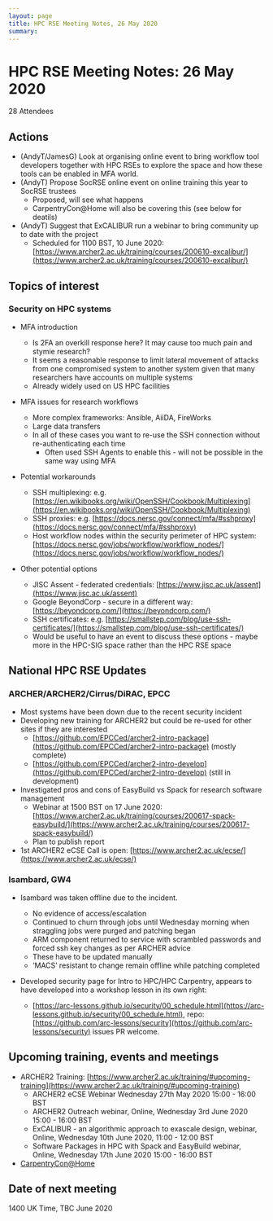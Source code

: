 ```yaml
---
layout: page
title: HPC RSE Meeting Notes, 26 May 2020
summary:
---
```


# HPC RSE Meeting Notes: 26 May 2020

28 Attendees

## Actions

  - (AndyT/JamesG) Look at organising online event to bring workflow tool developers together with
    HPC RSEs to explore the space and how these tools can be enabled in MFA world.
  - (AndyT) Propose SocRSE online event on online training this year to SocRSE trustees
    - Proposed, will see what happens
    - CarpentryCon@Home will also be covering this (see below for deatils)
  - (AndyT) Suggest that ExCALIBUR run a webinar to bring community up to date with the project
    - Scheduled for 1100 BST, 10 June 2020: [https://www.archer2.ac.uk/training/courses/200610-excalibur/](https://www.archer2.ac.uk/training/courses/200610-excalibur/)

## Topics of interest

### Security on HPC systems

  - MFA introduction
    + Is 2FA an overkill response here? It may cause too much pain and stymie research?
    + It seems a reasonable response to limit lateral movement of attacks from one compromised system to another system given that many researchers have accounts on multiple systems
    + Already widely used on US HPC facilities
  - MFA issues for research workflows
    + More complex frameworks: Ansible, AiiDA, FireWorks
    + Large data transfers
    + In all of these cases you want to re-use the SSH connection without re-authenticating each time
      * Often used SSH Agents to enable this - will not be possible in the same way using MFA
  - Potential workarounds
    + SSH multiplexing: e.g. [https://en.wikibooks.org/wiki/OpenSSH/Cookbook/Multiplexing](https://en.wikibooks.org/wiki/OpenSSH/Cookbook/Multiplexing)
    + SSH proxies: e.g. [https://docs.nersc.gov/connect/mfa/#sshproxy](https://docs.nersc.gov/connect/mfa/#sshproxy)
    + Host workflow nodes within the security perimeter of HPC system: [https://docs.nersc.gov/jobs/workflow/workflow_nodes/](https://docs.nersc.gov/jobs/workflow/workflow_nodes/)

  - Other potential options
    - JISC Assent - federated credentials: [https://www.jisc.ac.uk/assent](https://www.jisc.ac.uk/assent)
    - Google BeyondCorp - secure in a different way: [https://beyondcorp.com/](https://beyondcorp.com/)
    - SSH certificates: e.g. [https://smallstep.com/blog/use-ssh-certificates/](https://smallstep.com/blog/use-ssh-certificates/)
    - Would be useful to have an event to discuss these options - maybe more in the HPC-SIG space rather than the HPC RSE space

## National HPC RSE Updates

### ARCHER/ARCHER2/Cirrus/DiRAC, EPCC

  - Most systems have been down due to the recent security incident
  - Developing new training for ARCHER2 but could be re-used for other sites if they are interested
    - [https://github.com/EPCCed/archer2-intro-package](https://github.com/EPCCed/archer2-intro-package) (mostly complete)
    - [https://github.com/EPCCed/archer2-intro-develop](https://github.com/EPCCed/archer2-intro-develop) (still in development)
  - Investigated pros and cons of EasyBuild vs Spack for research software management
    - Webinar at 1500 BST on 17 June 2020: [https://www.archer2.ac.uk/training/courses/200617-spack-easybuild/](https://www.archer2.ac.uk/training/courses/200617-spack-easybuild/)
    - Plan to publish report
  - 1st ARCHER2 eCSE Call is open: [https://www.archer2.ac.uk/ecse/](https://www.archer2.ac.uk/ecse/)

### Isambard, GW4

  - Isambard was taken offline due to the incident. 
    - No evidence of access/escalation
    - Continued to churn through jobs until Wednesday morning when straggling jobs were purged and patching began
    - ARM component returned to service with scrambled passwords and forced ssh key changes as per ARCHER advice
    - These have to be updated manually
    - ‘MACS’ resistant to change remain offline while patching completed
 
  - Developed security page for Intro to HPC/HPC Carpentry, appears to have developed into a workshop lesson in
    its own right:
    + [https://arc-lessons.github.io/security/00_schedule.html](https://arc-lessons.github.io/security/00_schedule.html), repo: [https://github.com/arc-lessons/security](https://github.com/arc-lessons/security) issues PR welcome.

## Upcoming training, events and meetings

  - ARCHER2 Training: [https://www.archer2.ac.uk/training/#upcoming-training](https://www.archer2.ac.uk/training/#upcoming-training)
    + ARCHER2 eCSE Webinar Wednesday 27th May 2020 15:00 - 16:00 BST
    + ARCHER2 Outreach webinar, Online, Wednesday 3rd June 2020 15:00 - 16:00 BST
    + ExCALIBUR - an algorithmic approach to exascale design, webinar, Online, Wednesday 10th June 2020, 11:00 - 12:00 BST
    + Software Packages in HPC with Spack and EasyBuild webinar, Online, Wednesday 17th June 2020 15:00 - 16:00 BST
  - [CarpentryCon@Home](https://carpentries.org/blog/2020/05/2020-carpentrycon-at-home-proposals/)

## Date of next meeting

1400 UK Time, TBC June 2020
